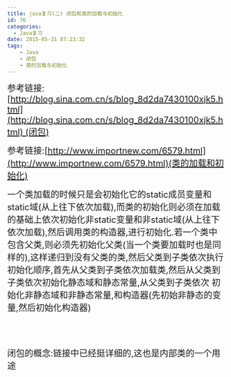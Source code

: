 ```yaml
---
title: java复习(二) 闭包和类的加载与初始化
id: 76
categories:
  - Java复习
date: 2015-05-31 07:23:32
tags:
    - Java
    - 闭包
    - 类的加载与初始化
---
```


<span style="font-size: 20px;">参考链接:[http://blog.sina.com.cn/s/blog_8d2da7430100xjk5.html](http://blog.sina.com.cn/s/blog_8d2da7430100xjk5.html) (闭包)</span>

<span style="font-size: 20px;">参考链接:[http://www.importnew.com/6579.html](http://www.importnew.com/6579.html)(类的加载和初始化)</span>

<span style="font-size: 20px;">一个类加载的时候只是会初始化它的static成员变量和static域(从上往下依次加载),而类的初始化则必须在加载的基础上依次初始化非static变量和非static域(从上往下依次加载),然后调用类的构造器,进行初始化.若一个类中包含父类,则必须先初始化父类(当一个类要加载时也是同样的),这样递归到没有父类的类,然后父类到子类依次执行初始化顺序,首先从父类到子类依次加载类,然后从父类到子类依次初始化静态域和静态常量,从父类到子类依次 初始化非静态域和非静态常量,和构造器(先初始非静态的变量,然后初始化构造器)</span>

&nbsp;

&nbsp;

<span style="font-size: 20px;">闭包的概念:链接中已经挺详细的,这也是内部类的一个用途</span>